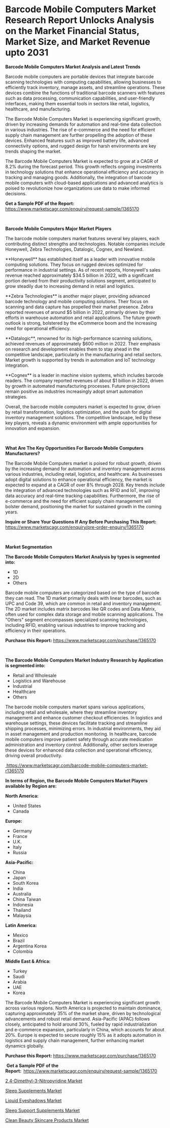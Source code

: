 <p><h1>Barcode Mobile Computers Market Research Report Unlocks Analysis on the Market Financial Status, Market Size, and Market Revenue upto 2031</h1></p><p><strong>Barcode Mobile Computers Market Analysis and Latest Trends</strong></p>
<p><p>Barcode mobile computers are portable devices that integrate barcode scanning technologies with computing capabilities, allowing businesses to efficiently track inventory, manage assets, and streamline operations. These devices combine the functions of traditional barcode scanners with features such as data processing, communication capabilities, and user-friendly interfaces, making them essential tools in sectors like retail, logistics, healthcare, and manufacturing.</p><p>The Barcode Mobile Computers Market is experiencing significant growth, driven by increasing demands for automation and real-time data collection in various industries. The rise of e-commerce and the need for efficient supply chain management are further propelling the adoption of these devices. Enhanced features such as improved battery life, advanced connectivity options, and rugged design for harsh environments are key trends shaping the market.</p><p>The Barcode Mobile Computers Market is expected to grow at a CAGR of 8.2% during the forecast period. This growth reflects ongoing investments in technology solutions that enhance operational efficiency and accuracy in tracking and managing goods. Additionally, the integration of barcode mobile computers with cloud-based applications and advanced analytics is poised to revolutionize how organizations use data to make informed decisions.</p></p>
<p><strong>Get a Sample PDF of the Report:&nbsp;</strong> <a href="https://www.marketscagr.com/enquiry/request-sample/1365170?utm_campaign=1868&utm_medium=2&utm_source=Github&utm_content=ia&utm_term=26122024&utm_id=barcode-mobile-computers">https://www.marketscagr.com/enquiry/request-sample/1365170</a></p>
<p>&nbsp;</p>
<p><strong>Barcode Mobile Computers Major Market Players</strong></p>
<p><p>The barcode mobile computers market features several key players, each contributing distinct strengths and technologies. Notable companies include Honeywell, Zebra Technologies, Datalogic, Cognex, and Newland.</p><p>**Honeywell** has established itself as a leader with innovative mobile computing solutions. They focus on rugged devices optimized for performance in industrial settings. As of recent reports, Honeywell's sales revenue reached approximately $34.5 billion in 2022, with a significant portion derived from their productivity solutions segment, anticipated to grow steadily due to increasing demand in retail and logistics.</p><p>**Zebra Technologies** is another major player, providing advanced barcode technology and mobile computing solutions. Their focus on scanning and data capture has propelled their market presence. Zebra reported revenues of around $5 billion in 2022, primarily driven by their efforts in warehouse automation and retail applications. The future growth outlook is strong, bolstered by the eCommerce boom and the increasing need for operational efficiency.</p><p>**Datalogic**, renowned for its high-performance scanning solutions, achieved revenues of approximately $600 million in 2022. Their emphasis on research and development enables them to stay ahead in the competitive landscape, particularly in the manufacturing and retail sectors. Market growth is supported by trends in automation and IoT technology integration.</p><p>**Cognex** is a leader in machine vision systems, which includes barcode readers. The company reported revenues of about $1 billion in 2022, driven by growth in automated manufacturing processes. Future projections remain positive as industries increasingly adopt smart automation strategies.</p><p>Overall, the barcode mobile computers market is expected to grow, driven by retail transformation, logistics optimization, and the push for digital inventory management solutions. The competitive landscape, led by these key players, reveals a dynamic environment with ample opportunities for innovation and expansion.</p></p>
<p>&nbsp;</p>
<p><strong>What Are The Key Opportunities For Barcode Mobile Computers Manufacturers?</strong></p>
<p><p>The Barcode Mobile Computers market is poised for robust growth, driven by the increasing demand for automation and inventory management across various industries, including retail, logistics, and healthcare. As businesses adopt digital solutions to enhance operational efficiency, the market is expected to expand at a CAGR of over 8% through 2028. Key trends include the integration of advanced technologies such as RFID and IoT, improving data accuracy and real-time tracking capabilities. Furthermore, the rise of e-commerce and the need for efficient supply chain management will bolster demand, positioning the market for sustained growth in the coming years.</p></p>
<p><strong>Inquire or Share Your Questions If Any Before Purchasing This Report:</strong> <a href="https://www.marketscagr.com/enquiry/pre-order-enquiry/1365170?utm_campaign=1868&utm_medium=2&utm_source=Github&utm_content=ia&utm_term=26122024&utm_id=barcode-mobile-computers">https://www.marketscagr.com/enquiry/pre-order-enquiry/1365170</a></p>
<p>&nbsp;</p>
<p><strong>Market Segmentation</strong></p>
<p><strong>The Barcode Mobile Computers Market Analysis by types is segmented into:</strong></p>
<p><ul><li>1D</li><li>2D</li><li>Others</li></ul></p>
<p><p>Barcode mobile computers are categorized based on the type of barcode they can read. The 1D market primarily deals with linear barcodes, such as UPC and Code 39, which are common in retail and inventory management. The 2D market includes matrix barcodes like QR codes and Data Matrix, often used for complex data storage and mobile scanning applications. The "Others" segment encompasses specialized scanning technologies, including RFID, enabling various industries to improve tracking and efficiency in their operations.</p></p>
<p><strong>Purchase this Report:&nbsp;</strong><a href="https://www.marketscagr.com/purchase/1365170?utm_campaign=1868&utm_medium=2&utm_source=Github&utm_content=ia&utm_term=26122024&utm_id=barcode-mobile-computers">https://www.marketscagr.com/purchase/1365170</a></p>
<p>&nbsp;</p>
<p><strong>The Barcode Mobile Computers Market Industry Research by Application is segmented into:</strong></p>
<p><ul><li>Retail and Wholesale</li><li>Logistics and Warehouse</li><li>Industrial</li><li>Healthcare</li><li>Others</li></ul></p>
<p><p>The barcode mobile computers market spans various applications, including retail and wholesale, where they streamline inventory management and enhance customer checkout efficiencies. In logistics and warehouse settings, these devices facilitate tracking and streamline shipping processes, minimizing errors. In industrial environments, they aid in asset management and production monitoring. In healthcare, barcode mobile computers improve patient safety through accurate medication administration and inventory control. Additionally, other sectors leverage these devices for enhanced data collection and operational efficiency, driving overall productivity.</p></p>
<p><a href="https://www.marketscagr.com/barcode-mobile-computers-market-r1365170?utm_campaign=1868&utm_medium=2&utm_source=Github&utm_content=ia&utm_term=26122024&utm_id=barcode-mobile-computers">&nbsp;https://www.marketscagr.com/barcode-mobile-computers-market-r1365170</a></p>
<p><strong>In terms of Region, the Barcode Mobile Computers Market Players available by Region are:</strong></p>
<p>
    <p> <strong> North America: </strong>
        <ul>
            <li>United States</li>
            <li>Canada</li>
        </ul>
        </p> 
    <p> <strong> Europe: </strong>
        <ul>
            <li>Germany</li>
            <li>France</li>
            <li>U.K.</li>
            <li>Italy</li>
            <li>Russia</li>
        </ul>
        </p> 
    <p> <strong> Asia-Pacific: </strong>
        <ul>
            <li>China</li>
            <li>Japan</li>
            <li>South Korea</li>
            <li>India</li>
            <li>Australia</li>
            <li>China Taiwan</li>
            <li>Indonesia</li>
            <li>Thailand</li>
            <li>Malaysia</li>
        </ul>
        </p> 
    <p> <strong> Latin America: </strong>
        <ul>
            <li>Mexico</li>
            <li>Brazil</li>
            <li>Argentina Korea</li>
            <li>Colombia</li>
        </ul>
        </p> 
    <p> <strong> Middle East & Africa: </strong>
        <ul>
            <li>Turkey</li>
            <li>Saudi</li>
            <li>Arabia</li>
            <li>UAE</li>
            <li>Korea</li>
        </ul>
    </p>
    </p>
<p><p>The Barcode Mobile Computers Market is experiencing significant growth across various regions. North America is projected to maintain dominance, capturing approximately 35% of the market share, driven by technological advancements and robust retail demand. Asia-Pacific (APAC) follows closely, anticipated to hold around 30%, fueled by rapid industrialization and e-commerce expansion, particularly in China, which accounts for about 20%. Europe is expected to secure roughly 15% as it adopts automation in logistics and supply chain management, further enhancing market dynamics globally.</p></p>
<p><strong>Purchase this Report: </strong><a href="https://www.marketscagr.com/purchase/1365170?utm_campaign=1868&utm_medium=2&utm_source=Github&utm_content=ia&utm_term=26122024&utm_id=barcode-mobile-computers">https://www.marketscagr.com/purchase/1365170</a></p>
<p>&nbsp;<strong>Get a Sample PDF of the Report:&nbsp;&nbsp;</strong><a href="https://www.marketscagr.com/enquiry/request-sample/1365170?utm_campaign=1868&utm_medium=2&utm_source=Github&utm_content=ia&utm_term=26122024&utm_id=barcode-mobile-computers">https://www.marketscagr.com/enquiry/request-sample/1365170</a></p>
<p><strong></strong></p>
<p><p><a href="https://github.com/Krish2023na/Market-Research-Report-List-6/blob/main/24-dimethyl-3-nitropyridine-market.md?utm_campaign=1868&utm_medium=2&utm_source=Github&utm_content=ia&utm_term=26122024&utm_id=barcode-mobile-computers">2,4-Dimethyl-3-Nitropyridine Market</a></p><p><a href="https://www.linkedin.com/pulse/fore-clarion-insight-j6xzf?utm_campaign=1868&utm_medium=2&utm_source=Github&utm_content=ia&utm_term=26122024&utm_id=barcode-mobile-computers">Sleep Supplements Market</a></p><p><a href="https://www.linkedin.com/pulse/liquid-eyeshadows-market-analysis-report-focuses-its-growth-dmjmf?utm_campaign=1868&utm_medium=2&utm_source=Github&utm_content=ia&utm_term=26122024&utm_id=barcode-mobile-computers">Liquid Eyeshadows Market</a></p><p><a href="https://www.linkedin.com/pulse/rev-athenaur-okk4f?utm_campaign=1868&utm_medium=2&utm_source=Github&utm_content=ia&utm_term=26122024&utm_id=barcode-mobile-computers">Sleep Support Supplements Market</a></p><p><a href="https://www.linkedin.com/pulse/c-glance-reports-anmec?utm_campaign=1868&utm_medium=2&utm_source=Github&utm_content=ia&utm_term=26122024&utm_id=barcode-mobile-computers">Clean Beauty Skincare Products Market</a></p></p>
